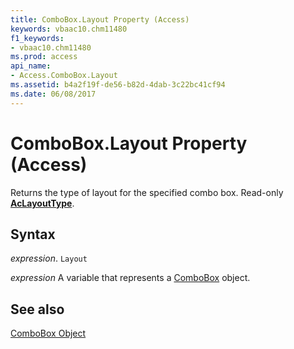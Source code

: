 ```yaml
---
title: ComboBox.Layout Property (Access)
keywords: vbaac10.chm11480
f1_keywords:
- vbaac10.chm11480
ms.prod: access
api_name:
- Access.ComboBox.Layout
ms.assetid: b4a2f19f-de56-b82d-4dab-3c22bc41cf94
ms.date: 06/08/2017
---
```



# ComboBox.Layout Property (Access)

Returns the type of layout for the specified combo box. Read-only  **[AcLayoutType](Access.AcLayoutType.md)**.


## Syntax

 _expression_. `Layout`

 _expression_ A variable that represents a [ComboBox](./Access.ComboBox.md) object.


## See also


[ComboBox Object](Access.ComboBox.md)

